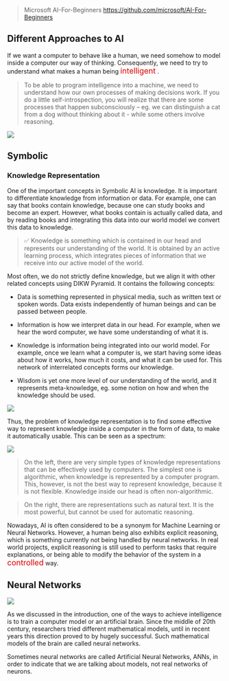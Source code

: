 > Microsoft AI-For-Beginners https://github.com/microsoft/AI-For-Beginners

## Different Approaches to AI

If we want a computer to behave like a human, we need somehow to model inside a computer our way of thinking. Consequently, we need to try to understand what makes a human being <font color=#dd0000 size=4>intelligent</font> .

> To be able to program intelligence into a machine, we need to understand how our own processes of making decisions work. If you do a little self-introspection, you will realize that there are some processes that happen subconsciously – eg. we can distinguish a cat from a dog without thinking about it - while some others involve reasoning.

![](https://gcy-1306312261.cos.ap-chengdu.myqcloud.com/blog/20230202165557.png)

## Symbolic

### Knowledge Representation

One of the important concepts in Symbolic AI is knowledge. It is important to differentiate knowledge from information or data. For example, one can say that books contain knowledge, because one can study books and become an expert. However, what books contain is actually called data, and by reading books and integrating this data into our world model we convert this data to knowledge.

> ✅ Knowledge is something which is contained in our head and represents our understanding of the world. It is obtained by an active learning process, which integrates pieces of information that we receive into our active model of the world.

Most often, we do not strictly define knowledge, but we align it with other related concepts using DIKW Pyramid. It contains the following concepts:

- Data is something represented in physical media, such as written text or spoken words. Data exists independently of human beings and can be passed between people.

- Information is how we interpret data in our head. For example, when we hear the word computer, we have some understanding of what it is.

- Knowledge is information being integrated into our world model. For example, once we learn what a computer is, we start having some ideas about how it works, how much it costs, and what it can be used for. This network of interrelated concepts forms our knowledge.

- Wisdom is yet one more level of our understanding of the world, and it represents meta-knowledge, eg. some notion on how and when the knowledge should be used.

![](https://gcy-1306312261.cos.ap-chengdu.myqcloud.com/blog/20230202165843.png)

Thus, the problem of knowledge representation is to find some effective way to represent knowledge inside a computer in the form of data, to make it automatically usable. This can be seen as a spectrum:

![](https://gcy-1306312261.cos.ap-chengdu.myqcloud.com/blog/20230202165925.png)

> On the left, there are very simple types of knowledge representations that can be effectively used by computers. The simplest one is algorithmic, when knowledge is represented by a computer program. This, however, is not the best way to represent knowledge, because it is not flexible. Knowledge inside our head is often non-algorithmic.

> On the right, there are representations such as natural text. It is the most powerful, but cannot be used for automatic reasoning.

Nowadays, AI is often considered to be a synonym for Machine Learning or Neural Networks. However, a human being also exhibits explicit reasoning, which is something currently not being handled by neural networks. In real world projects, explicit reasoning is still used to perform tasks that require explanations, or being able to modify the behavior of the system in a <font color=#dd0000 size=4>controlled</font> way.


## Neural Networks

![](https://gcy-1306312261.cos.ap-chengdu.myqcloud.com/blog/20230202170129.png)

As we discussed in the introduction, one of the ways to achieve intelligence is to train a computer model or an artificial brain. Since the middle of 20th century, researchers tried different mathematical models, until in recent years this direction proved to by hugely successful. Such mathematical models of the brain are called neural networks.

Sometimes neural networks are called Artificial Neural Networks, ANNs, in order to indicate that we are talking about models, not real networks of neurons.